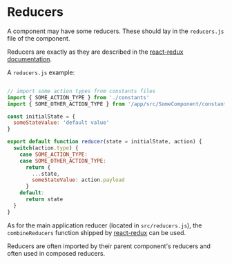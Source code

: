 # Reducers

A component may have some reducers. These should lay in the `reducers.js` file of the component.

Reducers are exactly as they are described in the [react-redux documentation](https://redux.js.org/docs/basics/Reducers.html).

A `reducers.js` example:
```javascript

// import some action types from constants files
import { SOME_ACTION_TYPE } from './constants'
import { SOME_OTHER_ACTION_TYPE } from '/app/src/SomeComponent/constants'

const initialState = {
  someStateValue: 'default value'
}

export default function reducer(state = initialState, action) {
  switch(action.type) {
    case SOME_ACTION_TYPE:
    case SOME_OTHER_ACTION_TYPE:
      return {
        ...state,
        someStateValue: action.payload
      }
    default:
      return state
  }
}
```

As for the main application reducer (located in `src/reducers.js`), the `combineReducers` function shipped by [react-redux](https://redux.js.org/docs/basics/Reducers.html) can be used.

Reducers are often imported by their parent component's reducers and often used in composed reducers.